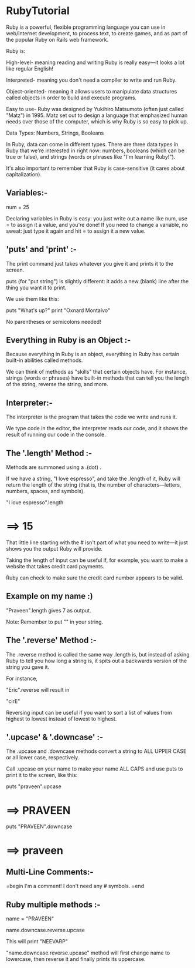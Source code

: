 RubyTutorial
============

Ruby is a powerful, flexible programming language you can use in web/Internet development, to process text, to create games, and as part of the popular Ruby on Rails web framework. 

Ruby is:

High-level- meaning reading and writing Ruby is really easy—it looks a lot like regular English!

Interpreted- meaning you don't need a compiler to write and run Ruby.

Object-oriented- meaning it allows users to manipulate data structures called objects in order to build and execute programs.

Easy to use- Ruby was designed by Yukihiro Matsumoto (often just called "Matz") in 1995. Matz set out to design a language that emphasized human needs over those of the computer, which is why Ruby is so easy to pick up.

Data Types: Numbers, Strings, Booleans

In Ruby, data can come in different types. There are three data types in Ruby that we're interested in right now: numbers, booleans (which can be true or false), and strings (words or phrases like "I'm learning Ruby!").

It's also important to remember that Ruby is case-sensitive (it cares about capitalization).


Variables:-
-------------

num = 25

Declaring variables in Ruby is easy: you just write out a name like num, use = to assign it a value, and you're done! If you need to change a variable, no sweat: just type it again and hit = to assign it a new value.

'puts' and 'print' :-
----------------------

The print command just takes whatever you give it and prints it to the screen. 

puts (for "put string") is slightly different: it adds a new (blank) line after the thing you want it to print. 

We use them like this:

puts "What's up?"
print "Oxnard Montalvo"

No parentheses or semicolons needed!


Everything in Ruby is an Object :-
------------------------------------

Because everything in Ruby is an object, everything in Ruby has certain built-in abilities called methods. 

We can think of methods as "skills" that certain objects have. For instance, strings (words or phrases) have built-in methods that can tell you the length of the string, reverse the string, and more.

Interpreter:-
--------------

The interpreter is the program that takes the code we write and runs it. 

We type code in the editor, the interpreter reads our code, and it shows the result of running our code in the console.


The '.length' Method :-
------------------------

Methods are summoned using a .(dot) . 

If we have a string, "I love espresso", and take the .length of it, Ruby will return the length of the string (that is, the number of characters—letters, numbers, spaces, and symbols).

"I love espresso".length
  # ==> 15 

That little line starting with the # isn't part of what you need to write—it just shows you the output Ruby will provide.

Taking the length of input can be useful if, for example, you want to make a website that takes credit card payments. 

Ruby can check to make sure the credit card number appears to be valid.

Example on my name :)
-----------------------

"Praveen".length gives 7 as output.

Note: Remember to put "" in your string.



The '.reverse' Method :-
--------------------------

The .reverse method is called the same way .length is, but instead of asking Ruby to tell you how long a string is, it spits out a backwards version of the string you gave it. 

For instance,

"Eric".reverse
will result in

"cirE"

Reversing input can be useful if you want to sort a list of values from highest to lowest instead of lowest to highest. 



'.upcase' & '.downcase' :-
----------------------------

The .upcase and .downcase methods convert a string to ALL UPPER CASE or all lower case, respectively.

Call .upcase on your name to make your name ALL CAPS and use puts to print it to the screen, like this:

puts "praveen".upcase
  # ==> PRAVEEN

puts "PRAVEEN".downcase
  #  ==> praveen


Multi-Line Comments:-
-----------------------

=begin
I'm a comment!
I don't need any # symbols.
=end


Ruby multiple methods :-
----------------------------

name = "PRAVEEN"

name.downcase.reverse.upcase

This will print "NEEVARP"


"name.downcase.reverse.upcase" method will first change name to lowercase, then reverse it and finally prints its uppercase.



